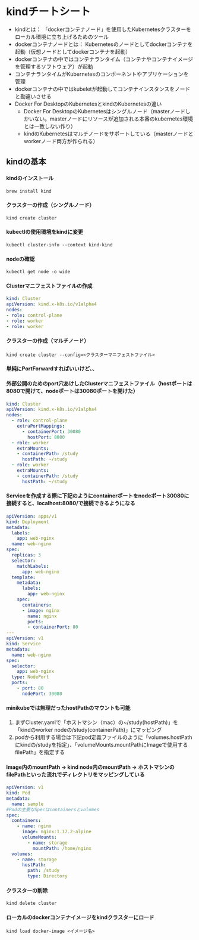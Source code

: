 # kindチートシート
* kindとは： 「dockerコンテナノード」を使用したKubernetesクラスターをローカル環境に立ち上げるためのツール
* dockerコンテナノードとは： Kubernetesのノードとしてdockerコンテナを起動（仮想ノードとしてdockerコンテナを起動）
* dockerコンテナの中ではコンテナランタイム（コンテナやコンテナイメージを管理するソフトウェア）が起動
* コンテナランタイムがKubernetesのコンポーネントやアプリケーションを管理
* dockerコンテナの中ではkubeletが起動してコンテナインスタンスをノードと勘違いさせる
* Docker For DesktopのKubernetesとkindのKubernetesの違い
  * Docker For DesktopのKubernetesはシングルノード（masterノードしかいない。masterノードにリソースが追加される本番のkubernetes環境とは一致しない作り）
  * kindのKubernetesはマルチノードをサポートしている（masterノードとworkerノード両方が作られる）



## kindの基本
#### kindのインストール
```shell
brew install kind
```

#### クラスターの作成（シングルノード）
```shell
kind create cluster
```

#### kubectlの使用環境をkindに変更
```shell
kubectl cluster-info --context kind-kind
```

#### nodeの確認
```shell
kubectl get node -o wide
```

#### Clusterマニフェストファイルの作成
```yaml
kind: Cluster
apiVersion: kind.x-k8s.io/v1alpha4
nodes:
- role: control-plane
- role: worker
- role: worker
```

#### クラスターの作成（マルチノード）
```shell
kind create cluster --config=<クラスターマニフェストファイル>
```

#### 単純にPortForwardすればいいけど、、
#### 外部公開のためのport穴あけしたClusterマニフェストファイル（hostポートは8080で開けて、nodeポートは30080ポートを開けた）
```yaml
kind: Cluster
apiVersion: kind.x-k8s.io/v1alpha4
nodes:
  - role: control-plane
    extraPortMappings:
      - containerPort: 30080
        hostPort: 8080
  - role: worker
    extraMounts:
    - containerPath: /study
      hostPath: ~/study
  - role: worker
    extraMounts:
    - containerPath: /study
      hostPath: ~/study
```

#### Serviceを作成する際に下記のようにcontainerポートをnodeポート30080に接続すると、localhost:8080/で接続できるようになる
```yaml
apiVersion: apps/v1
kind: Deployment
metadata:
  labels:
    app: web-nginx
  name: web-nginx
spec:
  replicas: 3
  selector:
    matchLabels:
      app: web-nginx
  template:
    metadata:
      labels:
        app: web-nginx
    spec:
      containers:
      - image: nginx
        name: nginx
        ports:
        - containerPort: 80
---
apiVersion: v1
kind: Service
metadata:
  name: web-nginx
spec:
  selector:
    app: web-nginx
  type: NodePort
  ports:
    - port: 80
      nodePort: 30080
```

#### minikubeでは無理だったhostPathのマウントも可能
1. まずCluster.yamlで「ホストマシン（mac）の~/study(hostPath)」を「kindのworker nodeの/study(containerPath)」にマッピング
1. podから利用する場合は下記pod定義ファイルのように「volumes.hostPathにkindの/studyを指定」、「volumeMounts.mountPathにImageで使用するfilePath」を指定する
#### Image内のmountPath -> kind node内のmountPath -> ホストマシンのfilePathといった流れでディレクトリをマッピングしている
```yaml
apiVersion: v1
kind: Pod
metadata:
  name: sample
#Podの主要なSpecはcontainersとvolumes
spec:
  containers:
    - name: nginx
      image: nginx:1.17.2-alpine
      volumeMounts:
        - name: storage
          mountPath: /home/nginx
  volumes:
    - name: storage
      hostPath:
        path: /study
        type: Directory

```

#### クラスターの削除
```shell
kind delete cluster
```

#### ローカルのdockerコンテナイメージをkindクラスターにロード
```shell
kind load docker-image <イメージ名>
```
